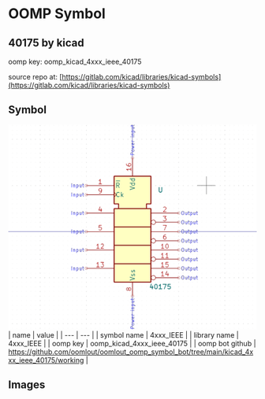 # OOMP Symbol  
## 40175  by kicad  
  
oomp key: oomp_kicad_4xxx_ieee_40175  
  
source repo at: [https://gitlab.com/kicad/libraries/kicad-symbols](https://gitlab.com/kicad/libraries/kicad-symbols)  
## Symbol  
  
[![working.png](working_600.png)](working.png)  
| name | value | 
| --- | --- | 
| symbol name | 4xxx_IEEE | 
| library name | 4xxx_IEEE | 
| oomp key | oomp_kicad_4xxx_ieee_40175 | 
| oomp bot github | https://github.com/oomlout/oomlout_oomp_symbol_bot/tree/main/kicad_4xxx_ieee_40175/working | 
## Images  
